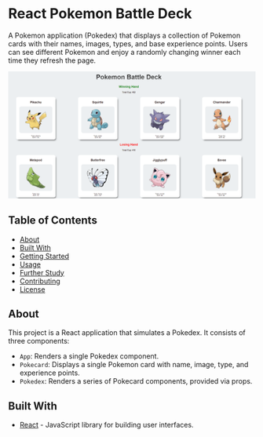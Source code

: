 # React Pokemon Battle Deck

A Pokemon application (Pokedex) that displays a collection of Pokemon cards with their names, images, types, and base experience points. Users can see different Pokemon and enjoy a randomly changing winner each time they refresh the page.

![Pokedex Screenshot](/images/pokedeck.png)

## Table of Contents

- [About](#about)
- [Built With](#built-with)
- [Getting Started](#getting-started)
- [Usage](#usage)
- [Further Study](#further-study)
- [Contributing](#contributing)
- [License](#license)

## About

This project is a React application that simulates a Pokedex. It consists of three components:

- `App`: Renders a single Pokedex component.
- `Pokecard`: Displays a single Pokemon card with name, image, type, and experience points.
- `Pokedex`: Renders a series of Pokecard components, provided via props.

## Built With

- [React](https://reactjs.org/) - JavaScript library for building user interfaces.
